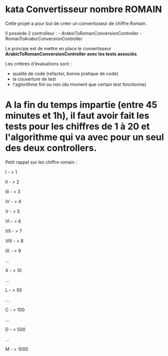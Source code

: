 # kata Convertisseur nombre ROMAIN

Cette projet a pour but de créer un convertisseur de chiffre Romain.

Il possède 2 controlleur : 
	- ArabicToRomanConversionController
	- RomanToArabicConversionController
	
Le principe est de mettre en place le convertisseur **ArabicToRomanConversionController avec les tests associés**.

Les critères d'évaluations sont :
- qualité de code (refactor, bonne pratique de code)
- la couverture de test
- l'aglorithme fini ou non (du moment que certain test fonctionne)

# A la fin du temps impartie (entre 45 minutes et 1h), il faut avoir fait les tests pour les chiffres de 1 à 20 et l'algorithme qui va avec pour un seul des deux controllers.

Petit rappel sur les chiffre romain :

I 			- > 1

II 			- > 2

III			- > 3

IV 			- > 4

V			- > 5

VI 			- > 6

VII			- > 7

VIII		- > 8

IX			- > 9

...

X			- > 10

...

L			- > 50

...

C			- > 100

...

D			- > 500

...

M			- > 1000

